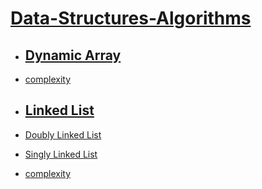 # [Data-Structures-Algorithms](https://github.com/amirrezarajabi/Data-Structures-Algorithms/)

* ## [Dynamic Array](https://github.com/amirrezarajabi/Data-Structures-Algorithms/tree/master/Data-Structures/Dynamic-Array)

-   [complexity](https://github.com/amirrezarajabi/Data-Structures-Algorithms/tree/master/Data-Structures/Dynamic-Array/complexity.png)

* ## [Linked List](https://github.com/amirrezarajabi/Data-Structures-Algorithms/tree/master/Data-Structures/Linked-List)

-   [Doubly Linked List](https://github.com/amirrezarajabi/Data-Structures-Algorithms/blob/master/Data-Structures/Linked-List/DoublyLinkedList.java)

-   [Singly Linked List](https://github.com/amirrezarajabi/Data-Structures-Algorithms/blob/master/Data-Structures/Linked-List/SinglyLinkedList.java)

-   [complexity](https://github.com/amirrezarajabi/Data-Structures-Algorithms/tree/master/Data-Structures/Linked-List/complexity.png)

